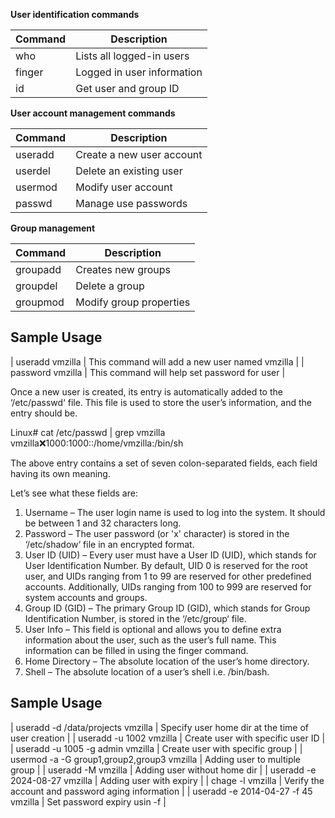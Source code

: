 **User identification commands**

| Command | Description                |
|---------|----------------------------|
| who     | Lists all logged-in users  |
| finger  | Logged in user information |
| id      | Get user and group ID      |



**User account management commands**

| Command | Description               |
|---------|---------------------------|
| useradd | Create a new user account |
| userdel | Delete an existing user   |
| usermod | Modify user account       |
| passwd  | Manage use passwords      |



**Group management**

| Command  | Description             |
|----------|-------------------------|
| groupadd | Creates new groups      |
| groupdel | Delete a group          |
| groupmod | Modify group properties |


## Sample Usage

| useradd vmzilla  | This command will add a new user named vmzilla |
| password vmzilla | This command will help set password for user   |


Once a new user is created, its entry is automatically added to the ‘/etc/passwd‘ file. This file is used to store the user’s information, and the entry should be.

Linux# cat /etc/passwd | grep vmzilla
vmzilla:x:1000:1000::/home/vmzilla:/bin/sh

The above entry contains a set of seven colon-separated fields, each field having its own meaning.

Let’s see what these fields are:

1. Username – The user login name is used to log into the system. It should be between 1 and 32 characters long.
2. Password – The user password (or 'x' character) is stored in the ‘/etc/shadow‘ file in an encrypted format.
3. User ID (UID) – Every user must have a User ID (UID), which stands for User Identification Number. By default, UID 0 is reserved for the root user, and UIDs ranging from 1 to 99 are reserved for other predefined accounts. Additionally, UIDs ranging from 100 to 999 are reserved for system accounts and groups.
4. Group ID (GID) – The primary Group ID (GID), which stands for Group Identification Number, is stored in the ‘/etc/group‘ file.
5. User Info – This field is optional and allows you to define extra information about the user, such as the user’s full name. This information can be filled in using the finger command.
6. Home Directory – The absolute location of the user’s home directory.
7. Shell – The absolute location of a user’s shell i.e. /bin/bash.

## Sample Usage

| useradd -d /data/projects vmzilla          | Specify user home dir at the time of user creation |
| useradd -u 1002 vmzilla                    | Create user with specific user ID                  |
| useradd -u 1005 -g admin vmzilla           | Create user with specific group                    |
| usermod -a -G group1,group2,group3 vmzilla | Adding user to multiple group                      |
| useradd -M vmzilla                         | Adding user without home dir                       |
| useradd -e 2024-08-27 vmzilla              | Adding user with expiry                            |
| chage -l vmzilla                           | Verify the account and password aging information  |
| useradd -e 2014-04-27 -f 45 vmzilla        | Set password expiry usin -f                        |

